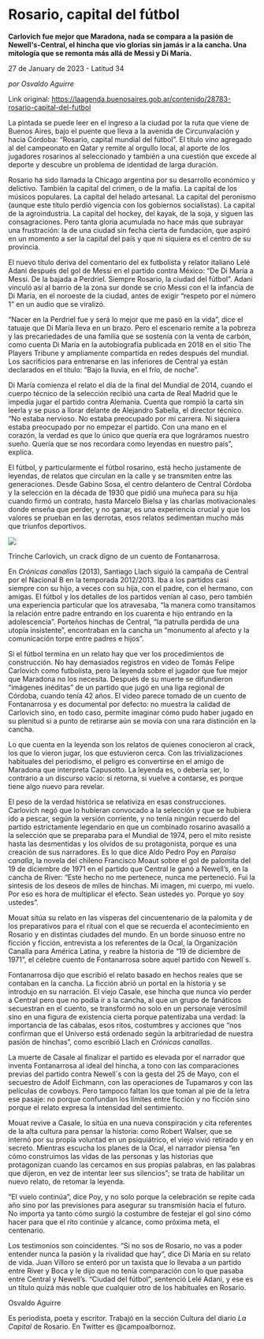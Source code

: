 # Rosario, capital del fútbol

**Carlovich fue mejor que Maradona, nada se compara a la pasión de Newell's-Central, el hincha que vio glorias sin jamás ir a la cancha. Una mitología que se remonta más allá de Messi y Di María.**

27 de January de 2023 - Latitud 34

_por Osvaldo Aguirre_

Link original: https://laagenda.buenosaires.gob.ar/contenido/28783-rosario-capital-del-futbol



La pintada se puede leer en el ingreso a la ciudad por la ruta que viene de Buenos Aires, bajo el puente que lleva a la avenida de Circunvalación y hacia Córdoba: “Rosario, capital mundial del fútbol”. El título vino agregado al del campeonato en Qatar y remite al orgullo local, al aporte de los jugadores rosarinos al seleccionado y también a una cuestión que excede al deporte y descubre un problema de identidad de larga duración.




Rosario ha sido llamada la Chicago argentina por su desarrollo económico y delictivo. También la capital del crimen, o de la mafia. La capital de los músicos populares. La capital del helado artesanal. La capital del peronismo (aunque este título perdió vigencia con los gobiernos socialistas). La capital de la agroindustria. La capital del hockey, del kayak, de la soja, y siguen las consagraciones. Pero tanta gloria acumulada no hace más que subrayar una frustración: la de una ciudad sin fecha cierta de fundación, que aspiró en un momento a ser la capital del país y que ni siquiera es el centro de su provincia.




El nuevo título deriva del comentario del ex futbolista y relator italiano Lelé Adani después del gol de Messi en el partido contra México: “De Di María a Messi. De la bajada a Perdriel. Siempre Rosario, la ciudad del fútbol”. Adani vinculó así al barrio de la zona sur donde se crio Messi con el la infancia de Di María, en el noroeste de la ciudad, antes de exigir “respeto por el número 1” en un audio que se viralizó.




“Nacer en la Perdriel fue y será lo mejor que me pasó en la vida”, dice el tatuaje que Di María lleva en un brazo. Pero el escenario remite a la pobreza y las precariedades de una familia que se sostenía con la venta de carbón, como cuenta Di María en la autobiografía publicada en 2018 en el sitio The Players Tribune y ampliamente compartida en redes después del mundial. Los sacrificios para entrenarse en las inferiores de Central ya están declarados en el título: “Bajo la lluvia, en el frío, de noche”.




Di María comienza el relato el día de la final del Mundial de 2014, cuando el cuerpo técnico de la selección recibió una carta de Real Madrid que le impedía jugar el partido contra Alemania. Cuenta que rompió la carta sin leerla y se puso a llorar delante de Alejandro Sabella, el director técnico. “No estaba nervioso. No estaba preocupado por mi carrera. Ni siquiera estaba preocupado por no empezar el partido. Con una mano en el corazón, la verdad es que lo único que quería era que lográramos nuestro sueño. Quería que se nos recordara como leyendas en nuestro país”, explica.




El fútbol, y particularmente el fútbol rosarino, está hecho justamente de leyendas, de relatos que circulan en la calle y se transmiten entre las generaciones. Desde Gabino Sosa, el centro delantero de Central Córdoba y la selección en la década de 1930 que pidió una muñeca para su hija cuando firmó un contrato, hasta Marcelo Bielsa y las charlas motivacionales donde enseña que perder, y no ganar, es una experiencia crucial y que los valores se prueban en las derrotas, esos relatos sedimentan mucho más que triunfos deportivos.




![](https://cdn.feater.me/files/images/839486/3a7dffd0-9784-4ccc-8c73-5821204c594a.jpg)




Trinche Carlovich, un crack digno de un cuento de Fontanarrosa.




En *Crónicas canallas* (2013), Santiago Llach siguió la campaña de Central por el Nacional B en la temporada 2012/2013. Iba a los partidos casi siempre con su hijo, a veces con su hija, con el padre, con el hermano, con amigas. El fútbol y los detalles de los partidos venían al caso, pero también una experiencia particular que los atravesaba, “la manera como transitamos la relación entre padre entrando en los cuarenta e hijo entrando en la adolescencia”. Porteños hinchas de Central, “la patrulla perdida de una utopía insistente”, encontraban en la cancha un “monumento al afecto y la comunicación torpe entre padres e hijos”.




Si el fútbol termina en un relato hay que ver los procedimientos de construcción. No hay demasiados registros en video de Tomás Felipe Carlovich como futbolista, pero la leyenda sobre el jugador que fue mejor que Maradona no los necesita. Después de su muerte se difundieron “imágenes inéditas” de un partido que jugó en una liga regional de Córdoba, cuando tenía 42 años. El video parece tomado de un cuento de Fontanarrosa y es documental por defecto: no muestra la calidad de Carlovich sino, en todo caso, permite imaginar cómo pudo haber jugado en su plenitud si a punto de retirarse aún se movía con una rara distinción en la cancha.




Lo que cuenta en la leyenda son los relatos de quienes conocieron al crack, los que lo vieron jugar, los que estuvieron cerca. Con las trivializaciones habituales del periodismo, el peligro es convertirse en el amigo de Maradona que interpreta Capusotto. La leyenda es, o debería ser, lo contrario a un discurso vacío: si retorna, si vuelve a contarse, es porque tiene algo nuevo para revelar.




El peso de la verdad histórica se relativiza en esas construcciones. Carlovich negó que lo hubieran convocado a la selección y que se hubiera ido a pescar, según la versión corriente, y no tenía ningún recuerdo del partido estrictamente legendario en que un combinado rosarino avasalló a la selección que se preparaba para el Mundial de 1974, pero el mito resiste hasta las desmentidas y los olvidos de su protagonista, porque es una creación de sus narradores. Es lo que dice Aldo Pedro Poy en *Paraíso canalla*, la novela del chileno Francisco Moaut sobre el gol de palomita del 19 de diciembre de 1971 en el partido que Central le ganó a Newell’s, en la cancha de River: “Este hecho no me pertenece, nunca me perteneció. Fui la síntesis de los deseos de miles de hinchas. Mi imagen, mi cuerpo, mi vuelo. Por eso es hora de multiplicar el efecto. Sean ustedes yo. Porque yo soy ustedes”.




Mouat sitúa su relato en las vísperas del cincuentenario de la palomita y de los preparativos para el ritual con el que se recuerda el acontecimiento en Rosario y en distintas ciudades del mundo. En un borde sinuoso entre no ficción y ficción, entrevista a los referentes de la Ocal, la Organización Canalla para América Latina, y reabre la historia de “19 de diciembre de 1971”, el célebre cuento de Fontanarrosa sobre aquel partido con Newell´s.




Fontanarrosa dijo que escribió el relato basado en hechos reales que se contaban en la cancha. La ficción abrió un portal en la historia y se introdujo en su narración. El viejo Casale, ese hincha que nunca vio perder a Central pero que no podía ir a la cancha, al que un grupo de fanáticos secuestran en el cuento, se transformó no solo en un personaje verosímil sino en una figura de existencia cierta porque patentizaba una verdad: la importancia de las cábalas, esos ritos, costumbres y acciones que “nos confirman que el Universo está ordenado según la arbitrariedad de nuestra pasión de hinchas”, como escribió Llach en *Crónicas canallas*.




La muerte de Casale al finalizar el partido es elevada por el narrador que inventa Fontanarrosa al ideal del hincha, a tono con las comparaciones previas del partido contra Newell´s con la gesta del 25 de Mayo, con el secuestro de Adolf Eichmann, con las operaciones de Tupamaros y con las películas de cowboys. Pero tampoco faltan los que toman al pie de la letra ese pasaje: no porque confundan los límites entre ficción y no ficción sino porque el relato expresa la intensidad del sentimiento.




Mouat revive a Casale, lo sitúa en una nueva conspiración y cita referentes de la alta cultura para pensar la historia: como Robert Walser, que se internó por su propia voluntad en un psiquiátrico, el viejo vivió retirado y en secreto. Mientras escucha los planes de la Ocal, el narrador piensa “en cómo construimos las vidas de las personas y las historias que protagonizan cuando las cercamos en sus propias palabras, en las palabras que dijeron, en vez de intentar leer sus silencios”; se trata de habilitar un nuevo relato, de retomar la leyenda.




“El vuelo continúa”, dice Poy, y no solo porque la celebración se repite cada año sino por las previsiones para asegurar su transmisión hacia el futuro. No importa ya tanto cómo surgió la costumbre de festejar el gol sino cómo hacer para que el rito continúe y alcance, como próxima meta, el centenario.




Los testimonios son coincidentes. “Si no sos de Rosario, no vas a poder entender nunca la pasión y la rivalidad que hay”, dice Di María en su relato de vida. Juan Villoro se enteró por un taxista que lo llevaba a un partido entre River y Boca y le dijo que no tenía comparación con lo que pasaba entre Central y Newell’s. “Ciudad del fútbol”, sentenció Lelé Adani, y ese es un título quizá más noble que cualquier otro de los habituales en Rosario.




Osvaldo Aguirre




Es periodista, poeta y escritor. Trabajó en la sección Cultura del diario *La Capital* de Rosario. En Twitter es @campoalbornoz.



